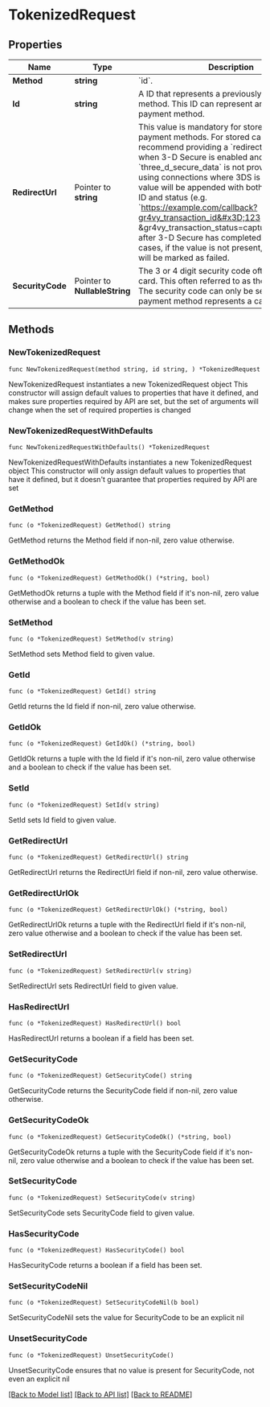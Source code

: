 # TokenizedRequest

## Properties

Name | Type | Description | Notes
------------ | ------------- | ------------- | -------------
**Method** | **string** | &#x60;id&#x60;. | 
**Id** | **string** | A ID that represents a previously stored payment method. This ID can represent any type of payment method. | 
**RedirectUrl** | Pointer to **string** | This value is mandatory for stored redirect payment methods. For stored cards, we strongly recommend providing a &#x60;redirect_url&#x60; either when 3-D Secure is enabled and &#x60;three_d_secure_data&#x60; is not provided, or when using connections where 3DS is enabled. This value will be appended with both a transaction ID and status (e.g. &#x60;https://example.com/callback?gr4vy_transaction_id&#x3D;123 &amp;gr4vy_transaction_status&#x3D;capture_succeeded&#x60;) after 3-D Secure has completed. For those cases, if the value is not present, the transaction will be marked as failed. | [optional] 
**SecurityCode** | Pointer to **NullableString** | The 3 or 4 digit security code often found on the card. This often referred to as the CVV or CVD.  The security code can only be set if the stored payment method represents a card. | [optional] 

## Methods

### NewTokenizedRequest

`func NewTokenizedRequest(method string, id string, ) *TokenizedRequest`

NewTokenizedRequest instantiates a new TokenizedRequest object
This constructor will assign default values to properties that have it defined,
and makes sure properties required by API are set, but the set of arguments
will change when the set of required properties is changed

### NewTokenizedRequestWithDefaults

`func NewTokenizedRequestWithDefaults() *TokenizedRequest`

NewTokenizedRequestWithDefaults instantiates a new TokenizedRequest object
This constructor will only assign default values to properties that have it defined,
but it doesn't guarantee that properties required by API are set

### GetMethod

`func (o *TokenizedRequest) GetMethod() string`

GetMethod returns the Method field if non-nil, zero value otherwise.

### GetMethodOk

`func (o *TokenizedRequest) GetMethodOk() (*string, bool)`

GetMethodOk returns a tuple with the Method field if it's non-nil, zero value otherwise
and a boolean to check if the value has been set.

### SetMethod

`func (o *TokenizedRequest) SetMethod(v string)`

SetMethod sets Method field to given value.


### GetId

`func (o *TokenizedRequest) GetId() string`

GetId returns the Id field if non-nil, zero value otherwise.

### GetIdOk

`func (o *TokenizedRequest) GetIdOk() (*string, bool)`

GetIdOk returns a tuple with the Id field if it's non-nil, zero value otherwise
and a boolean to check if the value has been set.

### SetId

`func (o *TokenizedRequest) SetId(v string)`

SetId sets Id field to given value.


### GetRedirectUrl

`func (o *TokenizedRequest) GetRedirectUrl() string`

GetRedirectUrl returns the RedirectUrl field if non-nil, zero value otherwise.

### GetRedirectUrlOk

`func (o *TokenizedRequest) GetRedirectUrlOk() (*string, bool)`

GetRedirectUrlOk returns a tuple with the RedirectUrl field if it's non-nil, zero value otherwise
and a boolean to check if the value has been set.

### SetRedirectUrl

`func (o *TokenizedRequest) SetRedirectUrl(v string)`

SetRedirectUrl sets RedirectUrl field to given value.

### HasRedirectUrl

`func (o *TokenizedRequest) HasRedirectUrl() bool`

HasRedirectUrl returns a boolean if a field has been set.

### GetSecurityCode

`func (o *TokenizedRequest) GetSecurityCode() string`

GetSecurityCode returns the SecurityCode field if non-nil, zero value otherwise.

### GetSecurityCodeOk

`func (o *TokenizedRequest) GetSecurityCodeOk() (*string, bool)`

GetSecurityCodeOk returns a tuple with the SecurityCode field if it's non-nil, zero value otherwise
and a boolean to check if the value has been set.

### SetSecurityCode

`func (o *TokenizedRequest) SetSecurityCode(v string)`

SetSecurityCode sets SecurityCode field to given value.

### HasSecurityCode

`func (o *TokenizedRequest) HasSecurityCode() bool`

HasSecurityCode returns a boolean if a field has been set.

### SetSecurityCodeNil

`func (o *TokenizedRequest) SetSecurityCodeNil(b bool)`

 SetSecurityCodeNil sets the value for SecurityCode to be an explicit nil

### UnsetSecurityCode
`func (o *TokenizedRequest) UnsetSecurityCode()`

UnsetSecurityCode ensures that no value is present for SecurityCode, not even an explicit nil

[[Back to Model list]](../README.md#documentation-for-models) [[Back to API list]](../README.md#documentation-for-api-endpoints) [[Back to README]](../README.md)


